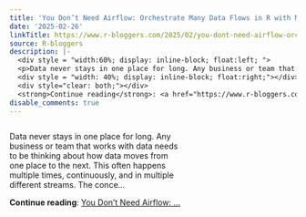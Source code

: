 ```yaml
---
title: 'You Don’t Need Airflow: Orchestrate Many Data Flows in R with Maestro'
date: '2025-02-26'
linkTitle: https://www.r-bloggers.com/2025/02/you-dont-need-airflow-orchestrate-many-data-flows-in-r-with-maestro/
source: R-bloggers
description: |-
  <div style = "width:60%; display: inline-block; float:left; ">
  <p>Data never stays in one place for long. Any business or team that works with data needs to be thinking about how data moves from one place to the next. This often happens multiple times, continuously, and in multiple different streams. The conce...</p></div>
  <div style = "width: 40%; display: inline-block; float:right;"></div>
  <div style="clear: both;"></div>
  <strong>Continue reading</strong>: <a href="https://www.r-bloggers.com/2025/02/you-dont-need-airflow-orchestrate-many-data-flows-in-r-with-maestro/">You Don’t Need Airflow: ...
disable_comments: true
---
```

<div style = "width:60%; display: inline-block; float:left; ">
<p>Data never stays in one place for long. Any business or team that works with data needs to be thinking about how data moves from one place to the next. This often happens multiple times, continuously, and in multiple different streams. The conce...</p></div>
<div style = "width: 40%; display: inline-block; float:right;"></div>
<div style="clear: both;"></div>
<strong>Continue reading</strong>: <a href="https://www.r-bloggers.com/2025/02/you-dont-need-airflow-orchestrate-many-data-flows-in-r-with-maestro/">You Don’t Need Airflow: ...